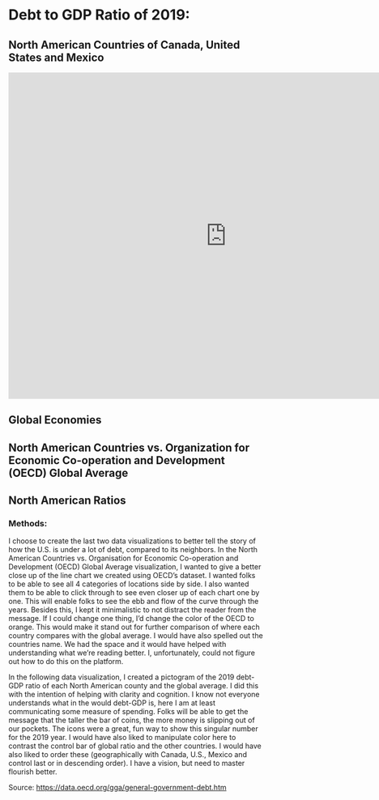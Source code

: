 # Debt to GDP Ratio of 2019: 
## North American Countries of Canada, United States and Mexico

<iframe src="https://data.oecd.org/chart/6vxP" width="860" height="645" style="border: 0" mozallowfullscreen="true" webkitallowfullscreen="true" allowfullscreen="true"><a href="https://data.oecd.org/chart/6vxP" target="_blank">OECD Chart: General government debt, Total, % of GDP, Annual, 2019</a></iframe>

## Global Economies
<div class="flourish-embed flourish-chart" data-src="visualisation/7700569"><script src="https://public.flourish.studio/resources/embed.js"></script></div>

## North American Countries vs. Organization for Economic Co-operation and Development (OECD) Global Average
<div class="flourish-embed flourish-chart" data-src="visualisation/7700738"><script src="https://public.flourish.studio/resources/embed.js"></script></div>

## North American Ratios
<div class="flourish-embed" data-src="visualisation/7701057"><script src="https://public.flourish.studio/resources/embed.js"></script></div>

### Methods:
I choose to create the last two data visualizations to better tell the story of how the U.S. is under a lot of debt, compared to its neighbors. In the North American Countries vs. Organisation for Economic Co-operation and Development (OECD) Global Average visualization, I wanted to give a better close up of the line chart we created using OECD’s dataset. I wanted folks to be able to see all 4 categories of locations side by side. I also wanted them to be able to click through to see even closer up of each chart one by one. This will enable folks to see the ebb and flow of the curve through the years. Besides this, I kept it minimalistic to not distract the reader from the message. If I could change one thing, I’d change the color of the OECD to orange. This would make it stand out for further comparison of where each country compares with the global average. I would have also spelled out the countries name. We had the space and it would have helped with understanding what we’re reading better. I, unfortunately, could not figure out how to do this on the platform. 

In the following data visualization, I created a pictogram of the 2019 debt-GDP ratio of each North American county and the global average. I did this with the intention of helping with clarity and cognition. I know not everyone understands what in the would debt-GDP is, here I am at least communicating some measure of spending. Folks will be able to get the message that the taller the bar of coins, the more money is slipping out of our pockets. The icons were a great, fun way to show this singular number for the 2019 year. I would have also liked to manipulate color here to contrast the control bar of global ratio and the other countries. I would have also liked to order these (geographically with Canada, U.S., Mexico and control last or in descending order). I have a vision, but need to master flourish better. 

Source: https://data.oecd.org/gga/general-government-debt.htm

